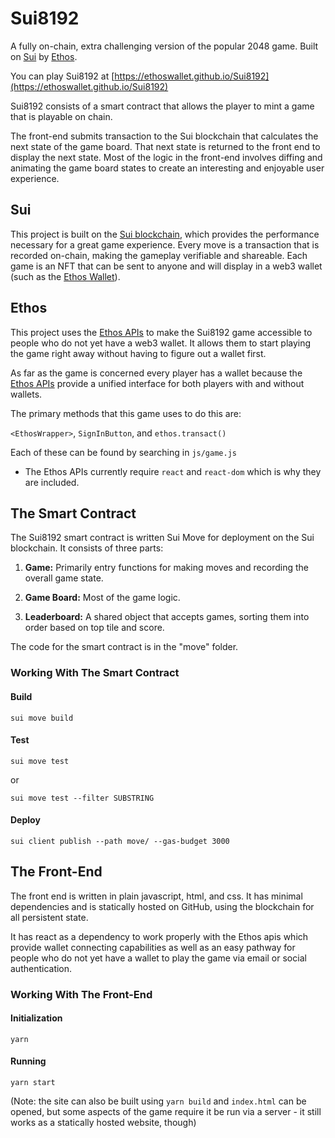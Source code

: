 # Sui8192

A fully on-chain, extra challenging version of the popular 2048 game. Built on [Sui](https://sui.io) by [Ethos](https://ethoswallet.xyz).

You can play Sui8192 at [https://ethoswallet.github.io/Sui8192](https://ethoswallet.github.io/Sui8192)

Sui8192 consists of a smart contract that allows the player to mint a game that is playable on chain.

The front-end submits transaction to the Sui blockchain that calculates the next state of the game board. That next state is returned to the front end to display the next state. Most of the logic in the front-end involves diffing and animating the game board states to create an interesting and enjoyable user experience.

## Sui

This project is built on the [Sui blockchain](https://sui.io), which provides the performance necessary for a great game experience. Every move is a transaction that is recorded on-chain, making the gameplay verifiable and shareable. Each game is an NFT that can be sent to anyone and will display in a web3 wallet (such as the [Ethos Wallet](https://chrome.google.com/webstore/detail/ethos-wallet/mcbigmjiafegjnnogedioegffbooigli)).

## Ethos

This project uses the [Ethos APIs](https://ethoswallet.xyz/developers) to make the Sui8192 game accessible to people who do not yet have a web3 wallet. It allows them to start playing the game right away without having to figure out a wallet first.

As far as the game is concerned every player has a wallet because the [Ethos APIs](https://ethoswallet.xyz/developers) provide a unified interface for both players with and without wallets.

The primary methods that this game uses to do this are:

`<EthosWrapper>`, `SignInButton`, and `ethos.transact()`

Each of these can be found by searching in `js/game.js`

- The Ethos APIs currently require `react` and `react-dom` which is why they are included.

## The Smart Contract

The Sui8192 smart contract is written Sui Move for deployment on the Sui blockchain. It consists of three parts:

1. **Game:** Primarily entry functions for making moves and recording the overall game state.

2. **Game Board:** Most of the game logic.

3. **Leaderboard:** A shared object that accepts games, sorting them into order based on top tile and score.

The code for the smart contract is in the "move" folder.

### Working With The Smart Contract

#### Build

`sui move build`

#### Test

`sui move test`

or

`sui move test --filter SUBSTRING`

#### Deploy

`sui client publish --path move/ --gas-budget 3000`

## The Front-End

The front end is written in plain javascript, html, and css. It has minimal dependencies and is statically hosted on GitHub, using the blockchain for all persistent state.

It has react as a dependency to work properly with the Ethos apis which provide wallet connecting capabilities as well as an easy pathway for people who do not yet have a wallet to play the game via email or social authentication.

### Working With The Front-End

#### Initialization

`yarn`

#### Running

`yarn start`

(Note: the site can also be built using `yarn build` and `index.html` can be opened, but some aspects of the game require it be run via a server - it still works as a statically hosted website, though)
